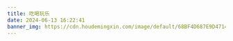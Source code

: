 ```yaml
---
title: 吃喝玩乐
date: 2024-06-13 16:22:41
banner_img: https://cdn.houdemingxin.com/image/default/68BF4D687E9D4714BCDC35BAB773380B-6-2.png
---
```

